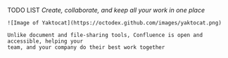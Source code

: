 
TODO LIST
*Create, collaborate, and keep all your work in one place*
```
![Image of Yaktocat](https://octodex.github.com/images/yaktocat.png)

Unlike document and file-sharing tools, Confluence is open and accessible, helping your
team, and your company do their best work together
```
